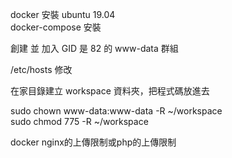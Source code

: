 docker 安裝 ubuntu 19.04  
docker-compose 安裝  

創建 並 加入 GID 是 82 的 www-data 群組

/etc/hosts 修改

在家目錄建立 workspace 資料夾，把程式碼放進去

sudo chown www-data:www-data -R ~/workspace  
sudo chmod 775 -R ~/workspace  

docker nginx的上傳限制或php的上傳限制  